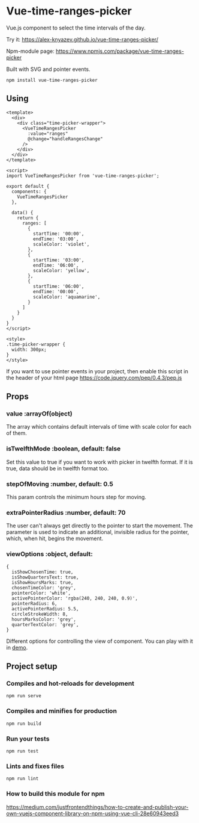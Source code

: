 # Vue-time-ranges-picker

Vue.js component to select the time intervals of the day.

Try it: https://alex-knyazev.github.io/vue-time-ranges-picker/

Npm-module page: https://www.npmjs.com/package/vue-time-ranges-picker

Built with SVG and pointer events.

```
npm install vue-time-ranges-picker
```

## Using

```
<template>
  <div>
    <div class="time-picker-wrapper">
      <VueTimeRangesPicker
        :value="ranges"
        @change="handleRangesChange"
      />
    </div>
  </div>
</template>

<script>
import VueTimeRangesPicker from 'vue-time-ranges-picker';

export default {
  components: {
    VueTimeRangesPicker
  },

  data() {
    return {
      ranges: [
        {
          startTime: '00:00',
          endTime: '03:00',
          scaleColor: 'violet',
        },
        {
          startTime: '03:00',
          endTime: '06:00',
          scaleColor: 'yellow',
        },
        {
          startTime: '06:00',
          endTime: '00:00',
          scaleColor: 'aquamarine',
        }
      ]
    }
  }
}
</script>

<style>
.time-picker-wrapper {
  width: 300px;
}
</style>
```

If you want to use pointer events in your project, then enable this script in the header of your html page https://code.jquery.com/pep/0.4.3/pep.js

## Props

### value :arrayOf(object)

The array which contains default intervals of time with scale color for each of them.

### isTwelfthMode :boolean, default: false

Set this value to true if you want to work with picker in twelfth format. If it is true, data should be in twelfth format too.

### stepOfMoving :number, default: 0.5

This param controls the minimum hours step for moving.

### extraPointerRadius :number, default: 70

The user can't always get directly to the pointer to start the movement. The parameter is used to indicate an additional, invisible radius for the pointer, which, when hit, begins the movement.

### viewOptions :object, default:

```
{
  isShowChosenTime: true,
  isShowQuartersText: true,
  isShowHoursMarks: true,
  chosenTimeColor: 'grey',
  pointerColor: 'white',
  activePointerColor: 'rgba(240, 240, 240, 0.9)',
  pointerRadius: 6,
  activePointerRadius: 5.5,
  circleStrokeWidth: 8,
  hoursMarksColor: 'grey',
  quarterTextColor: 'grey',
}
```

Different options for controlling the view of component. You can play with it in [demo](https://alex-knyazev.github.io/vue-time-ranges-picker/).

## Project setup

### Compiles and hot-reloads for development

```
npm run serve
```

### Compiles and minifies for production

```
npm run build
```

### Run your tests

```
npm run test
```

### Lints and fixes files

```
npm run lint
```

### How to build this module for npm

https://medium.com/justfrontendthings/how-to-create-and-publish-your-own-vuejs-component-library-on-npm-using-vue-cli-28e60943eed3
